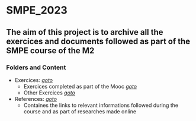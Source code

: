 # SMPE_2023

## The aim of this project is to archive all the exercices and documents followed as part of the SMPE course of the M2

### Folders and Content 
- Exercices: *[goto](https://github.com/GrJa23/SMPE_2023/tree/main/Exercises)*
    - Exercices completed as part of the Mooc *[goto](https://github.com/GrJa23/SMPE_2023/tree/main/Exercises/Exercises_Mooc)*
    - Other Exercices *[goto](https://github.com/GrJa23/SMPE_2023/tree/main/Exercises/Exercises_Others)*
- References: *[goto](https://github.com/GrJa23/SMPE_2023/tree/main/References)*
    - Containes the links to relevant informations followed during the course and as part of researches made online
     
